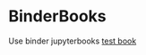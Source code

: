 # BinderBooks
Use binder jupyterbooks
[test book](https://notebooks.gesis.org/binder/jupyter/user/stxh-binderbooks-7umelvr1/lab)
